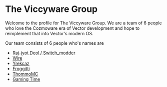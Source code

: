# The Viccyware Group

Welcome to the profile for The Viccyware Group. We are a team of 6 people who love the Cozmoware era of Vector development and hope to reimplement that into Vector's modern OS.

Our team consists of 6 people who's names are
- [Raj-jyot Deol / Switch_modder](https://github.com/Switch-modder)
- [Wire](https://github.com/kercre123)
- [Yrekcaz](https://github.com/Yrekcaz)
- [Froggitti](https://github.com/froggitti)
- [ThommoMC](https://github.com/ThommoMC)
- [Gaming Time](https://github.com/gamingtimevr)
